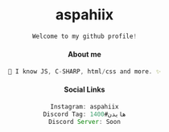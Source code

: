 
<h1 align="center"> aspahiix </h1>

<div align="center">
 
```js
Welcome to my github profile!

```

</div>



<div align="center">
  
#### About me

</h1>

```js
🌴 I know JS, C-SHARP, html/css and more. ✨
```

#### Social Links
```js
Instagram: aspahiix
Discord Tag: هايدن#1400
Discord Server: Soon
```
